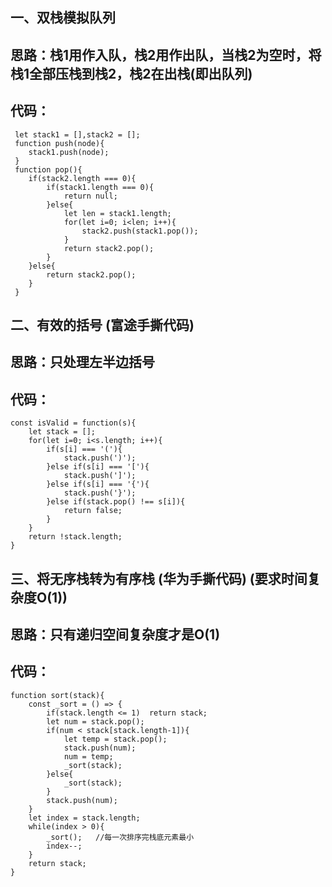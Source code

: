 ## 一、双栈模拟队列 

## 思路：栈1用作入队，栈2用作出队，当栈2为空时，将栈1全部压栈到栈2，栈2在出栈(即出队列)

## 代码： 

```
 let stack1 = [],stack2 = [];
 function push(node){
	stack1.push(node);
 }
 function pop(){
	if(stack2.length === 0){
		if(stack1.length === 0){
			return null;
		}else{
			let len = stack1.length;
			for(let i=0; i<len; i++){
				stack2.push(stack1.pop());
			}
			return stack2.pop();
		}
	}else{
		return stack2.pop();
	}
 }
```

## 二、有效的括号 (富途手撕代码)

## 思路：只处理左半边括号

## 代码：

```
const isValid = function(s){
	let stack = [];
	for(let i=0; i<s.length; i++){
		if(s[i] === '('){
			stack.push(')');
		}else if(s[i] === '['){
			stack.push(']');
		}else if(s[i] === '{'){
			stack.push('}');
		}else if(stack.pop() !== s[i]){
			return false;
		}
	}
	return !stack.length;
}
```

## 三、将无序栈转为有序栈 (华为手撕代码) (要求时间复杂度O(1))

## 思路：只有递归空间复杂度才是O(1)

## 代码：

```
function sort(stack){
	const _sort = () => {
		if(stack.length <= 1)  return stack;
		let num = stack.pop();
		if(num < stack[stack.length-1]){
			let temp = stack.pop();
			stack.push(num);
			num = temp;
			_sort(stack);
		}else{
			_sort(stack);
		}
		stack.push(num);
	}
	let index = stack.length;
	while(index > 0){
		_sort();   //每一次排序完栈底元素最小 
		index--;
	}
	return stack;
}
```

